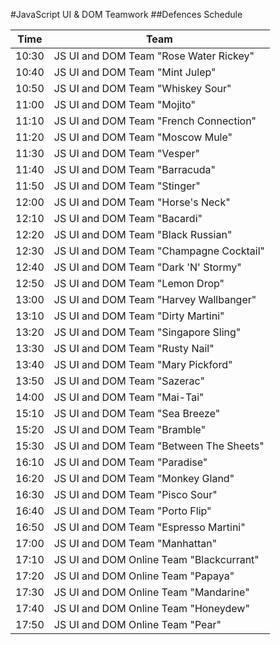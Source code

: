 #JavaScript UI & DOM Teamwork
##Defences Schedule

|Time | Team
|-----|-----
|10:30|JS UI and DOM Team "Rose Water Rickey"
|10:40|JS UI and DOM Team "Mint Julep"
|10:50|JS UI and DOM Team "Whiskey Sour"
|11:00|JS UI and DOM Team "Mojito"
|11:10|JS UI and DOM Team "French Connection"
|11:20|JS UI and DOM Team "Moscow Mule"
|11:30|JS UI and DOM Team "Vesper"
|11:40|JS UI and DOM Team "Barracuda"
|11:50|JS UI and DOM Team "Stinger"
|12:00|JS UI and DOM Team "Horse's Neck"
|12:10|JS UI and DOM Team "Bacardi"
|12:20|JS UI and DOM Team "Black Russian"
|12:30|JS UI and DOM Team "Champagne Cocktail"
|12:40|JS UI and DOM Team "Dark 'N' Stormy"
|12:50|JS UI and DOM Team "Lemon Drop"
|13:00|JS UI and DOM Team "Harvey Wallbanger"
|13:10|JS UI and DOM Team "Dirty Martini"
|13:20|JS UI and DOM Team "Singapore Sling"
|13:30|JS UI and DOM Team "Rusty Nail"
|13:40|JS UI and DOM Team "Mary Pickford"
|13:50|JS UI and DOM Team "Sazerac"
|14:00|JS UI and DOM Team "Mai-Tai"
|15:10|JS UI and DOM Team "Sea Breeze"
|15:20|JS UI and DOM Team "Bramble"
|15:30|JS UI and DOM Team "Between The Sheets"
|16:10|JS UI and DOM Team "Paradise"
|16:20|JS UI and DOM Team "Monkey Gland"
|16:30|JS UI and DOM Team "Pisco Sour"
|16:40|JS UI and DOM Team "Porto Flip"
|16:50|JS UI and DOM Team "Espresso Martini"
|17:00|JS UI and DOM Team "Manhattan"
|17:10|JS UI and DOM Online Team "Blackcurrant"
|17:20|JS UI and DOM Online Team "Papaya"
|17:30|JS UI and DOM Online Team "Mandarine"
|17:40|JS UI and DOM Online Team "Honeydew"
|17:50|JS UI and DOM Online Team "Pear"

